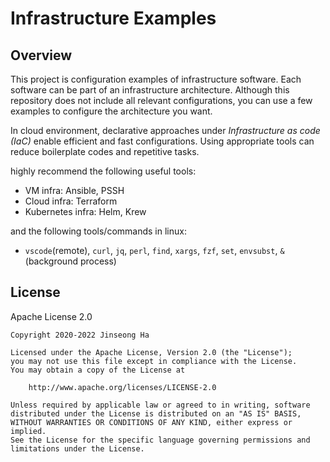 # Infrastructure Examples

## Overview

This project is configuration examples of infrastructure software. Each software can be part of an infrastructure architecture. Although this repository does not include all relevant configurations, you can use a few examples to configure the architecture you want.

In cloud environment, declarative approaches under *Infrastructure as code (IaC)* enable efficient and fast configurations. Using appropriate tools can reduce boilerplate codes and repetitive tasks.

highly recommend the following useful tools:

- VM infra: Ansible, PSSH
- Cloud infra: Terraform
- Kubernetes infra: Helm, Krew

and the following tools/commands in linux:

- `vscode`(remote), `curl`, `jq`, `perl`, `find`, `xargs`, `fzf`, `set`, `envsubst`, `&`(background process)

## License

Apache License 2.0

```text
Copyright 2020-2022 Jinseong Ha

Licensed under the Apache License, Version 2.0 (the "License");
you may not use this file except in compliance with the License.
You may obtain a copy of the License at

    http://www.apache.org/licenses/LICENSE-2.0

Unless required by applicable law or agreed to in writing, software
distributed under the License is distributed on an "AS IS" BASIS,
WITHOUT WARRANTIES OR CONDITIONS OF ANY KIND, either express or implied.
See the License for the specific language governing permissions and
limitations under the License.
```
